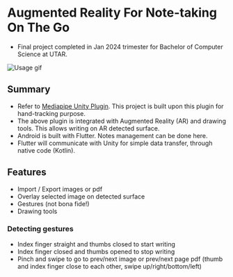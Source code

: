 # Augmented Reality For Note-taking On The Go
- Final project completed in Jan 2024 trimester for Bachelor of Computer Science at UTAR.

![Usage gif](./Usage.gif)

## Summary 
- Refer to [Mediapipe Unity Plugin](https://github.com/homuler/MediaPipeUnityPlugin). This project is built upon this plugin for hand-tracking purpose. 
- The above plugin is integrated with Augmented Reality (AR) and drawing tools. This allows writing on AR detected surface.
- Android is built with Flutter. Notes management can be done here.
- Flutter will communicate with Unity for simple data transfer, through native code (Kotlin).

## Features
- Import / Export images or pdf
- Overlay selected image on detected surface
- Gestures (not bona fide!)
- Drawing tools

### Detecting gestures
- Index finger straight and thumbs closed to start writing
- Index finger closed and thumbs opened to stop writing
- Pinch and swipe to go to prev/next image or prev/next page pdf (thumb and index finger close to each other, swipe up/right/bottom/left)
